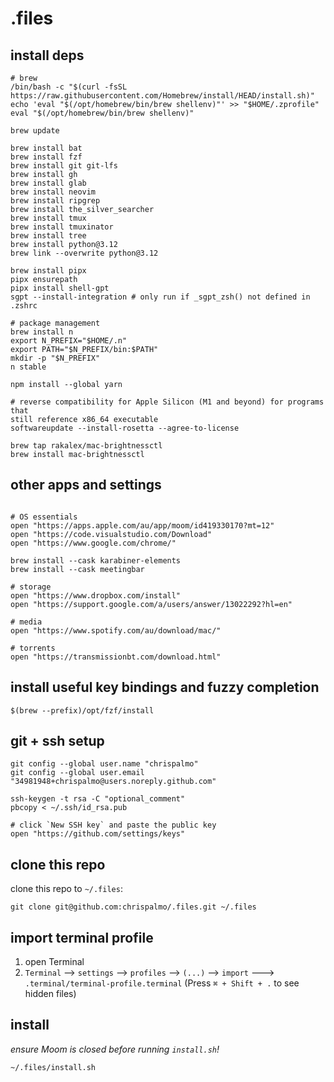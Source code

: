 # .files

## install deps

```
# brew
/bin/bash -c "$(curl -fsSL https://raw.githubusercontent.com/Homebrew/install/HEAD/install.sh)"
echo 'eval "$(/opt/homebrew/bin/brew shellenv)"' >> "$HOME/.zprofile"
eval "$(/opt/homebrew/bin/brew shellenv)"

brew update

brew install bat
brew install fzf
brew install git git-lfs
brew install gh
brew install glab
brew install neovim
brew install ripgrep
brew install the_silver_searcher
brew install tmux
brew install tmuxinator
brew install tree
brew install python@3.12
brew link --overwrite python@3.12

brew install pipx
pipx ensurepath
pipx install shell-gpt
sgpt --install-integration # only run if _sgpt_zsh() not defined in .zshrc

# package management
brew install n
export N_PREFIX="$HOME/.n"
export PATH="$N_PREFIX/bin:$PATH"
mkdir -p "$N_PREFIX"
n stable

npm install --global yarn

# reverse compatibility for Apple Silicon (M1 and beyond) for programs that
still reference x86_64 executable
softwareupdate --install-rosetta --agree-to-license

brew tap rakalex/mac-brightnessctl
brew install mac-brightnessctl
```

## other apps and settings

```

# OS essentials
open "https://apps.apple.com/au/app/moom/id419330170?mt=12"
open "https://code.visualstudio.com/Download"
open "https://www.google.com/chrome/"

brew install --cask karabiner-elements
brew install --cask meetingbar

# storage
open "https://www.dropbox.com/install"
open "https://support.google.com/a/users/answer/13022292?hl=en"

# media
open "https://www.spotify.com/au/download/mac/"

# torrents
open "https://transmissionbt.com/download.html"
```

## install useful key bindings and fuzzy completion

```
$(brew --prefix)/opt/fzf/install
```

## git + ssh setup

```
git config --global user.name "chrispalmo"
git config --global user.email "34981948+chrispalmo@users.noreply.github.com"

ssh-keygen -t rsa -C "optional_comment"
pbcopy < ~/.ssh/id_rsa.pub

# click `New SSH key` and paste the public key
open "https://github.com/settings/keys"
```

## clone this repo

clone this repo to `~/.files`:

```
git clone git@github.com:chrispalmo/.files.git ~/.files
```

## import terminal profile

1. open Terminal
2. `Terminal` --> `settings` --> `profiles` --> `(...)` --> `import` --->
   `.terminal/terminal-profile.terminal` (Press `⌘ + Shift + .` to see hidden files)

## install

*ensure Moom is closed before running `install.sh`!*

```
~/.files/install.sh
```
